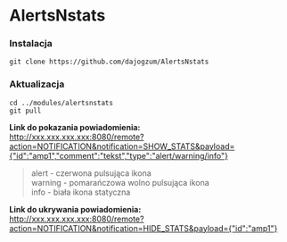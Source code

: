 # AlertsNstats

### Instalacja<br>
```
git clone https://github.com/dajogzum/AlertsNstats
```
### Aktualizacja<br>
```
cd ../modules/alertsnstats
git pull
```
**Link do pokazania powiadomienia:**<br>
http://xxx.xxx.xxx.xxx:8080/remote?action=NOTIFICATION&notification=SHOW_STATS&payload={"id":"amp1","comment":"tekst","type":"alert/warning/info"}

> alert - czerwona pulsująca ikona<br>
> warning - pomarańczowa wolno pulsująca ikona<br>
> info - biała ikona statyczna<br>

**Link do ukrywania powiadomienia:**<br>
http://xxx.xxx.xxx.xxx:8080/remote?action=NOTIFICATION&notification=HIDE_STATS&payload={"id":"amp1"}
